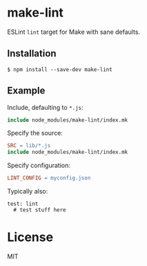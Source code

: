 
# make-lint

  ESLint `lint` target for Make with sane defaults.

## Installation

```
$ npm install --save-dev make-lint
```

## Example

Include, defaulting to `*.js`:

```Makefile
include node_modules/make-lint/index.mk
```

Specify the source:

```Makefile
SRC = lib/*.js
include node_modules/make-lint/index.mk
```

Specify configuration:

```Makefile
LINT_CONFIG = myconfig.json
```

Typically also:

```
test: lint
  # test stuff here
```

# License

  MIT